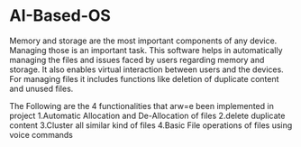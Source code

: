 # AI-Based-OS
Memory and storage are the most important components of
any device. Managing those is an important task. This software helps
in automatically managing the files and issues faced by users regarding
memory and storage. It also enables virtual interaction between users
and the devices. For managing files it includes functions like deletion
of duplicate content and unused files.


The Following are the 4 functionalities that arw=e been implemented in project
1.Automatic Allocation and De-Allocation of files
2.delete duplicate content
3.Cluster all similar kind of files
4.Basic File operations of files using voice commands
